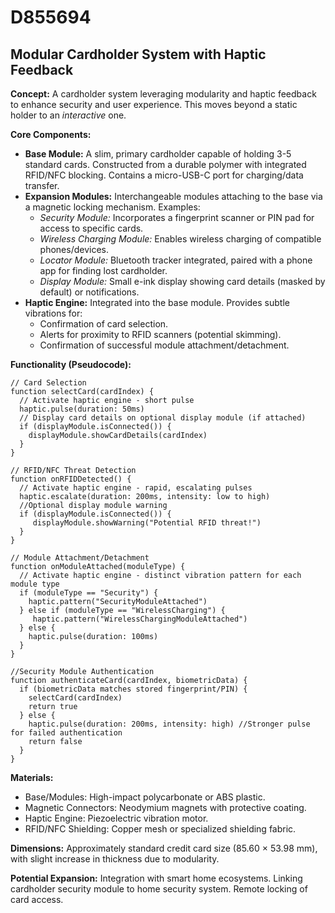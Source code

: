 # D855694

## Modular Cardholder System with Haptic Feedback

**Concept:** A cardholder system leveraging modularity and haptic feedback to enhance security and user experience. This moves beyond a static holder to an *interactive* one.

**Core Components:**

*   **Base Module:** A slim, primary cardholder capable of holding 3-5 standard cards. Constructed from a durable polymer with integrated RFID/NFC blocking. Contains a micro-USB-C port for charging/data transfer.
*   **Expansion Modules:**  Interchangeable modules attaching to the base via a magnetic locking mechanism.  Examples:
    *   *Security Module:* Incorporates a fingerprint scanner or PIN pad for access to specific cards.
    *   *Wireless Charging Module:*  Enables wireless charging of compatible phones/devices.
    *   *Locator Module:* Bluetooth tracker integrated, paired with a phone app for finding lost cardholder.
    *   *Display Module:* Small e-ink display showing card details (masked by default) or notifications.
*   **Haptic Engine:** Integrated into the base module. Provides subtle vibrations for:
    *   Confirmation of card selection.
    *   Alerts for proximity to RFID scanners (potential skimming).
    *   Confirmation of successful module attachment/detachment.

**Functionality (Pseudocode):**

```
// Card Selection
function selectCard(cardIndex) {
  // Activate haptic engine - short pulse
  haptic.pulse(duration: 50ms)
  // Display card details on optional display module (if attached)
  if (displayModule.isConnected()) {
    displayModule.showCardDetails(cardIndex)
  }
}

// RFID/NFC Threat Detection
function onRFIDDetected() {
  // Activate haptic engine - rapid, escalating pulses
  haptic.escalate(duration: 200ms, intensity: low to high)
  //Optional display module warning
  if (displayModule.isConnected()) {
     displayModule.showWarning("Potential RFID threat!")
  }
}

// Module Attachment/Detachment
function onModuleAttached(moduleType) {
  // Activate haptic engine - distinct vibration pattern for each module type
  if (moduleType == "Security") {
    haptic.pattern("SecurityModuleAttached")
  } else if (moduleType == "WirelessCharging") {
     haptic.pattern("WirelessChargingModuleAttached")
  } else {
    haptic.pulse(duration: 100ms)
  }
}

//Security Module Authentication
function authenticateCard(cardIndex, biometricData) {
  if (biometricData matches stored fingerprint/PIN) {
    selectCard(cardIndex)
    return true
  } else {
    haptic.pulse(duration: 200ms, intensity: high) //Stronger pulse for failed authentication
    return false
  }
}
```

**Materials:**

*   Base/Modules: High-impact polycarbonate or ABS plastic.
*   Magnetic Connectors: Neodymium magnets with protective coating.
*   Haptic Engine: Piezoelectric vibration motor.
*   RFID/NFC Shielding: Copper mesh or specialized shielding fabric.

**Dimensions:** Approximately standard credit card size (85.60 × 53.98 mm), with slight increase in thickness due to modularity.

**Potential Expansion:** Integration with smart home ecosystems.  Linking cardholder security module to home security system. Remote locking of card access.